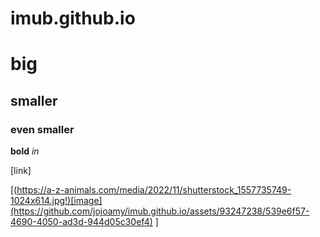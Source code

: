 # imub.github.io

# big
## smaller
### even smaller

**bold**
*in*

[link]

[(https://a-z-animals.com/media/2022/11/shutterstock_1557735749-1024x614.jpg!)[image](https://github.com/jojoamy/imub.github.io/assets/93247238/539e6f57-4690-4050-ad3d-944d05c30ef4)
]
